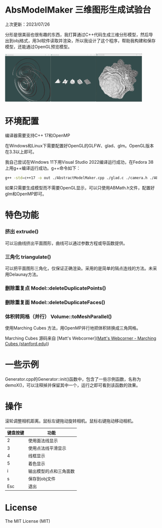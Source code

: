# AbsModelMaker 三维图形生成试验台

上次更新：2023/07/26

分形是很美丽也很有趣的东西，我打算通过C++代码生成三维分形模型，然后导出到obj格式，用3d软件读取并渲染，所以我设计了这个程序，帮助我构建和保存模型，还能通过OpenGL预览模型。

<img src="./img/Screenshot 2023-07-13 150551.jpg" alt="Screenshot 2023-07-13 150551" width="30%"/><img src="./img/Screenshot 2023-07-13 151149.jpg" alt="Screenshot 2023-07-13 151149" width="30%"/><img src="./img/Screenshot 2023-07-26 182648.jpg" alt="Screenshot 2023-07-26 182648" width="30%"/>

# 环境配置  

编译器需要支持C++ 17和OpenMP

在Windows和Linux下需要配置好OpenGL的GLFW、glad、glm。OpenGL版本在3.3以上即可。

我自己尝试在Windows 11下用Visual Studio 2022编译运行成功，在Fedora 38上用g++编译运行成功。g++命令如下：

```sh
g++ -std=c++17 -o out ./AbstractModelMaker.cpp ./glad.c ./camera.h ./ABMath.h ./Generator.cpp ./Generator.h -lglfw3 -lGL -lm -lXrandr -lXi -lX11 -lpthread -ldl -lXinerama -lXcursor
```

如果只需要生成模型而不需要OpenGL显示，可以只使用ABMath.h文件，配置好glm和OpenMP即可。

# 特色功能

### 挤出 extrude()

可以沿曲线挤出平面图形，曲线可以通过参数方程或导函数提供。

### 三角化 triangulate()

可以把平面图形三角化，仅保证正确渲染。采用的是简单的隔点连线的方法。未采用Delaunay方法。

### 删除重复点 Model::deleteDuplicatePoints()

### 删除重复面 Model::deleteDuplicateFaces()

### 体积转网格（并行） Volume::toMeshParallel()

使用Marching Cubes 方法，用OpenMP并行地把体积转换成三角网格。

Marching Cubes 源码来自 [Matt's Webcorner]([Matt's Webcorner - Marching Cubes (stanford.edu)](https://graphics.stanford.edu/~mdfisher/MarchingCubes.html))

# 一些示例

Generator.cpp的Generator::init()函数中，包含了一些示例函数，名称为demoX()，可以注释掉并保留其中一个，运行之即可看到该函数的效果。



# 操作

滚轮调整相机距离。鼠标左键拖动旋转相机。鼠标右键拖动移动相机。

| 键盘按键 | 功能                   |
| -------- | ---------------------- |
| 2        | 使用面法线显示         |
| 3        | 使用点法线平滑显示     |
| 4        | 线框显示               |
| 5        | 着色显示               |
| i        | 输出模型的点和三角面数 |
| s        | 保存到obj文件          |
| Esc      | 退出                   |

# License

The MIT License (MIT)
